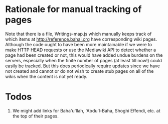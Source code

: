 # Rationale for manual tracking of pages
Note that there is a file, Writings-map.js which manually keeps track of which items at http://reference.bahai.org have corresponding wiki pages. Although the code ought to have been more maintainable if we were to make HTTP HEAD requests or use the Mediawiki API to detect whether a page had been created or not, this would have added undue burdens on the servers, especially when the finite number of pages (at least till now!) could easily be tracked. But this does periodically require updates since we have not created and cannot or do not wish to create stub pages on all of the wikis when the content is not yet ready.

# Todos
1. We might add links for Baha'u'llah, 'Abdu'l-Baha, Shoghi Effendi, etc. at the top of their pages.
